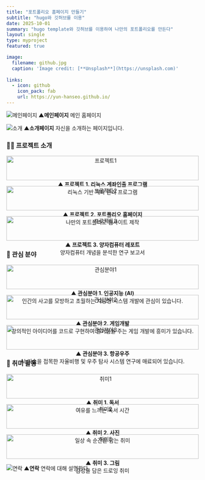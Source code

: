 ```yaml
---
title: "포트폴리오 홈페이지 만들기"
subtitle: "hugo와 깃허브를 이용"
date: 2025-10-01
summary: "hugo template와 깃허브를 이용하여 나만의 포트폴리오를 만든다"
layout: single
type: myproject
featured: true

image:
  filename: github.jpg
  caption: 'Image credit: [**Unsplash**](https://unsplash.com)'
  
links:
  - icon: github
    icon_pack: fab
    url: https://yun-hanseo.github.io/
---
```


![메인페이지](hsprojects/mainpage.png)
**▲메인페이지**
메인 홈페이지 

![소개](hsprojects/introduceme.png)
**▲소개페이지**
자신을 소개하는 페이지입니다.

### 🧑‍💻 프로젝트 소개

<div style="display: flex; justify-content: center; gap: 15px; flex-wrap: wrap; text-align:center;">

  <div style="flex: 1; min-width:250px;">
    <img src="hsprojects/project1.png" width="100%" alt="프로젝트1"><br>
    <b>▲ 프로젝트 1. 리눅스 계좌인출 프로그램</b><br>
    리눅스 기반 계좌 관리 프로그램
  </div>

  <div style="flex: 1; min-width:250px;">
    <img src="hsprojects/project2.png" width="100%" alt="프로젝트2"><br>
    <b>▲ 프로젝트 2. 포트폴리오 홈페이지</b><br>
    나만의 포트폴리오 웹사이트 제작
  </div>

  <div style="flex: 1; min-width:250px;">
    <img src="hsprojects/project3.png" width="100%" alt="프로젝트3"><br>
    <b>▲ 프로젝트 3. 양자컴퓨터 레포트</b><br>
    양자컴퓨터 개념을 분석한 연구 보고서
  </div>
</div>

### 🚀 관심 분야

<div style="display: flex; justify-content: center; gap: 15px; flex-wrap: wrap; text-align:center;">

  <div style="flex: 1; min-width:250px;">
    <img src="hsprojects/interestai.png" width="100%" alt="관심분야1"><br>
    <b>▲ 관심분야 1. 인공지능 (AI)</b><br>
    인간의 사고를 모방하고 초월하는 지능형 시스템 개발에 관심이 있습니다.
  </div>

  <div style="flex: 1; min-width:250px;">
    <img src="hsprojects/interestgame.png" width="100%" alt="관심분야2"><br>
    <b>▲ 관심분야 2. 게임개발</b><br>
    창의적인 아이디어를 코드로 구현하여 즐거움을 주는 게임 개발에 흥미가 있습니다.
  </div>

  <div style="flex: 1; min-width:250px;">
    <img src="hsprojects/interestaerospace.png" width="100%" alt="관심분야3"><br>
    <b>▲ 관심분야 3. 항공우주</b><br>
    AI 기술을 접목한 자율비행 및 우주 탐사 시스템 연구에 매료되어 있습니다.
  </div>

</div>


### 🎨 취미 활동

<div style="display: flex; justify-content: center; gap: 15px; flex-wrap: wrap; text-align:center;">

  <div style="flex: 1; min-width:250px;">
    <img src="hsprojects/hobbieread.png" width="100%" alt="취미1"><br>
    <b>▲ 취미 1. 독서</b><br>
    여유를 느끼는 독서 시간
  </div>

  <div style="flex: 1; min-width:250px;">
    <img src="hsprojects/hobbiepicture.png" width="100%" alt="취미2"><br>
    <b>▲ 취미 2. 사진</b><br>
    일상 속 순간을 담는 취미
  </div>

  <div style="flex: 1; min-width:250px;">
    <img src="hsprojects/hobbiedraw.png" width="100%" alt="취미3"><br>
    <b>▲ 취미 3. 그림</b><br>
    감성을 담은 드로잉 취미
  </div>

</div>


![연락](hsprojects/contactme.png)
**▲연락**
연락에 대해 설명한다.